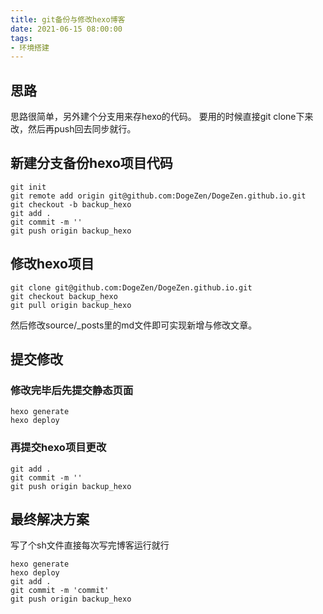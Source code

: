 ```yaml
---
title: git备份与修改hexo博客
date: 2021-06-15 08:00:00
tags: 
- 环境搭建
---
```

## 思路
思路很简单，另外建个分支用来存hexo的代码。
要用的时候直接git clone下来改，然后再push回去同步就行。

## 新建分支备份hexo项目代码
```shell
git init 
git remote add origin git@github.com:DogeZen/DogeZen.github.io.git
git checkout -b backup_hexo
git add .
git commit -m ''
git push origin backup_hexo
```
## 修改hexo项目
```shell
git clone git@github.com:DogeZen/DogeZen.github.io.git
git checkout backup_hexo
git pull origin backup_hexo
```
然后修改source/_posts里的md文件即可实现新增与修改文章。

## 提交修改
### 修改完毕后先提交静态页面
```shell
hexo generate
hexo deploy
```
### 再提交hexo项目更改
```shell
git add .
git commit -m ''
git push origin backup_hexo
```

## 最终解决方案

写了个sh文件直接每次写完博客运行就行

```shell
hexo generate
hexo deploy
git add .
git commit -m 'commit'
git push origin backup_hexo

```

